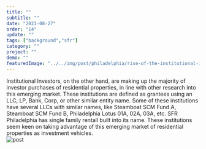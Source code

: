 ```yaml
---
title: "" 
subtitle: ""
date: "2021-08-27"
order: "14"
update: ""
tags: ["background","sfr"]
category: ""
project: ""
demo: ""
featuredImage: "../../img/post/philadelphia/rise-of-the-institutional-investor/philadelphia_deeds_inst_inv.png"
---
```


Institutional Investors, on the other hand, are making up the majority of investor purchases of residential properties, in line with other research into this emerging market. These institutions are defined as grantees using an LLC, LP, Bank, Corp, or other similar entity name. Some of these institutions have several LLCs with similar names, like Steamboat SCM Fund A, Steamboat SCM Fund B, Philadelphia Lotus 01A, 02A, 03A, etc. SFR Philadelphia has single family rentall built into its name. These institutions seem keen on taking advantage of this emerging market of residential properties as investment vehicles.  
![post]("/../../img/post/philadelphia/rise-of-the-institutional-investor/philadelphia_deeds_inst_inv.png")
